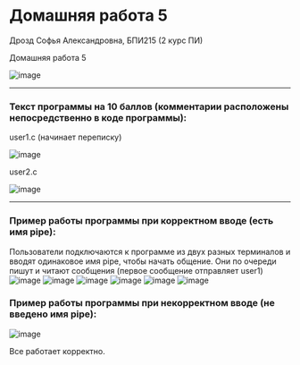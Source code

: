 # Домашняя работа 5

Дрозд Софья Александровна, БПИ215 (2 курс ПИ)

Домашняя работа 5

![image](https://user-images.githubusercontent.com/90156908/220206028-c74f6c25-ff20-4deb-a628-d7e624804619.png)



-------- 



### Текст программы на 10 баллов (комментарии расположены непосредственно в коде программы):
user1.c (начинает переписку)

![image](https://user-images.githubusercontent.com/90156908/220207668-09469aac-8dd3-448c-bec8-8a0a8e5844b5.png)


user2.c

![image](https://user-images.githubusercontent.com/90156908/220208292-b47bf1ea-2566-4612-9641-e7532dc51f0b.png)


-------- 



### Пример работы программы при корректном вводе (есть имя pipe):
Пользователи подключаются к программе из двух разных терминалов и вводят одинаковое имя pipe, чтобы начать общение.
Они по очереди пишут и читают сообщения (первое сообщение отправляет user1)
![image](https://user-images.githubusercontent.com/90156908/220208468-aed4be00-824f-4da8-996a-90cd5fe65fc7.png)
![image](https://user-images.githubusercontent.com/90156908/220208515-633365b5-7a7f-4fa7-b1e9-24a6622a8514.png)
![image](https://user-images.githubusercontent.com/90156908/220208547-c3c31179-1b00-469a-9e6f-694318df2c90.png)
![image](https://user-images.githubusercontent.com/90156908/220208583-6a56ea89-0cb0-4f0e-b55e-703f900b3713.png)
![image](https://user-images.githubusercontent.com/90156908/220208626-1eafc548-b9ce-4fc7-8b9f-7840da578f48.png)
![image](https://user-images.githubusercontent.com/90156908/220208664-37cb0cec-6235-46b3-8b0d-98f3069930d6.png)





### Пример работы программы при некорректном вводе (не введено имя pipe):
![image](https://user-images.githubusercontent.com/90156908/220207057-ac92bb11-e118-47b8-b5d5-5576ddde4527.png)




Все работает корректно.
